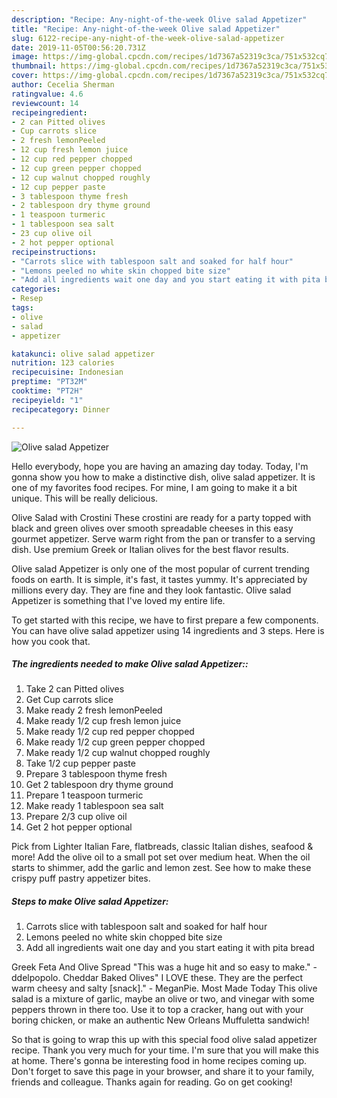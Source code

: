 ```yaml
---
description: "Recipe: Any-night-of-the-week Olive salad Appetizer"
title: "Recipe: Any-night-of-the-week Olive salad Appetizer"
slug: 6122-recipe-any-night-of-the-week-olive-salad-appetizer
date: 2019-11-05T00:56:20.731Z
image: https://img-global.cpcdn.com/recipes/1d7367a52319c3ca/751x532cq70/olive-salad-appetizer-recipe-main-photo.jpg
thumbnail: https://img-global.cpcdn.com/recipes/1d7367a52319c3ca/751x532cq70/olive-salad-appetizer-recipe-main-photo.jpg
cover: https://img-global.cpcdn.com/recipes/1d7367a52319c3ca/751x532cq70/olive-salad-appetizer-recipe-main-photo.jpg
author: Cecelia Sherman
ratingvalue: 4.6
reviewcount: 14
recipeingredient:
- 2 can Pitted olives
- Cup carrots slice
- 2 fresh lemonPeeled
- 12 cup fresh lemon juice
- 12 cup red pepper chopped
- 12 cup green pepper chopped
- 12 cup walnut chopped roughly
- 12 cup pepper paste
- 3 tablespoon thyme fresh
- 2 tablespoon dry thyme ground
- 1 teaspoon turmeric
- 1 tablespoon sea salt
- 23 cup olive oil
- 2 hot pepper optional
recipeinstructions:
- "Carrots slice with tablespoon salt and soaked for half hour"
- "Lemons peeled no white skin chopped bite size"
- "Add all ingredients wait one day and you start eating it with pita bread"
categories:
- Resep
tags:
- olive
- salad
- appetizer

katakunci: olive salad appetizer
nutrition: 123 calories
recipecuisine: Indonesian
preptime: "PT32M"
cooktime: "PT2H"
recipeyield: "1"
recipecategory: Dinner

---
```



![Olive salad Appetizer](https://img-global.cpcdn.com/recipes/1d7367a52319c3ca/751x532cq70/olive-salad-appetizer-recipe-main-photo.jpg)

Hello everybody, hope you are having an amazing day today. Today, I'm gonna show you how to make a distinctive dish, olive salad appetizer. It is one of my favorites food recipes. For mine, I am going to make it a bit unique. This will be really delicious.

Olive Salad with Crostini These crostini are ready for a party topped with black and green olives over smooth spreadable cheeses in this easy gourmet appetizer. Serve warm right from the pan or transfer to a serving dish. Use premium Greek or Italian olives for the best flavor results.

Olive salad Appetizer is only one of the most popular of current trending foods on earth. It is simple, it's fast, it tastes yummy. It's appreciated by millions every day. They are fine and they look fantastic. Olive salad Appetizer is something that I've loved my entire life.


To get started with this recipe, we have to first prepare a few components. You can have olive salad appetizer using 14 ingredients and 3 steps. Here is how you cook that.

##### The ingredients needed to make Olive salad Appetizer::

1. Take 2 can Pitted olives
1. Get Cup carrots slice
1. Make ready 2 fresh lemonPeeled
1. Make ready 1/2 cup fresh lemon juice
1. Make ready 1/2 cup red pepper chopped
1. Make ready 1/2 cup green pepper chopped
1. Make ready 1/2 cup walnut chopped roughly
1. Take 1/2 cup pepper paste
1. Prepare 3 tablespoon thyme fresh
1. Get 2 tablespoon dry thyme ground
1. Prepare 1 teaspoon turmeric
1. Make ready 1 tablespoon sea salt
1. Prepare 2/3 cup olive oil
1. Get 2 hot pepper optional


Pick from Lighter Italian Fare, flatbreads, classic Italian dishes, seafood &amp; more! Add the olive oil to a small pot set over medium heat. When the oil starts to shimmer, add the garlic and lemon zest. See how to make these crispy puff pastry appetizer bites. 

##### Steps to make Olive salad Appetizer:

1. Carrots slice with tablespoon salt and soaked for half hour
1. Lemons peeled no white skin chopped bite size
1. Add all ingredients wait one day and you start eating it with pita bread


Greek Feta And Olive Spread &#34;This was a huge hit and so easy to make.&#34; - ddelpopolo. Cheddar Baked Olives&#34; I LOVE these. They are the perfect warm cheesy and salty [snack].&#34; - MeganPie. Most Made Today This olive salad is a mixture of garlic, maybe an olive or two, and vinegar with some peppers thrown in there too. Use it to top a cracker, hang out with your boring chicken, or make an authentic New Orleans Muffuletta sandwich! 

So that is going to wrap this up with this special food olive salad appetizer recipe. Thank you very much for your time. I'm sure that you will make this at home. There's gonna be interesting food in home recipes coming up. Don't forget to save this page in your browser, and share it to your family, friends and colleague. Thanks again for reading. Go on get cooking!
